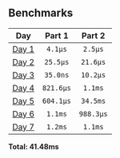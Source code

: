 <!--- benchmarking table --->
## Benchmarks

| Day | Part 1 | Part 2 |
| :---: | :---: | :---:  |
| [Day 1](./src/bin/01.rs) | `4.1µs` | `2.5µs` |
| [Day 2](./src/bin/02.rs) | `25.5µs` | `21.6µs` |
| [Day 3](./src/bin/03.rs) | `35.0ns` | `10.2µs` |
| [Day 4](./src/bin/04.rs) | `821.6µs` | `1.1ms` |
| [Day 5](./src/bin/05.rs) | `604.1µs` | `34.5ms` |
| [Day 6](./src/bin/06.rs) | `1.1ms` | `988.3µs` |
| [Day 7](./src/bin/07.rs) | `1.2ms` | `1.1ms` |

**Total: 41.48ms**
<!--- benchmarking table --->
